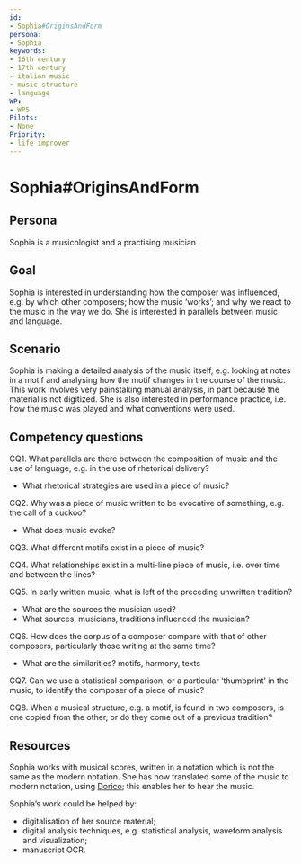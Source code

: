 ```yaml
---
id:
- Sophia#OriginsAndForm
persona:
- Sophia
keywords:
- 16th century
- 17th century
- italian music
- music structure
- language
WP:
- WP5
Pilots:
- None
Priority:
- life improver
---
```

# Sophia#OriginsAndForm

## Persona

Sophia is a musicologist and a practising musician

## Goal

Sophia is interested in understanding how the composer was influenced, e.g. by which other composers; how the music ‘works’; and why we react to the music in the way we do.  She is interested in parallels between music and language.  

## Scenario  

Sophia is making a detailed analysis of the music itself, e.g. looking at notes in a motif and analysing how the motif changes in the course of the music. This work involves very painstaking manual analysis, in part because the material is not digitized. She is also interested in performance practice, i.e. how the music was played and what conventions were used.    

## Competency questions

CQ1. What parallels are there between the composition of music and the use of language, e.g. in the use of rhetorical delivery?

  * What rhetorical strategies are used in a piece of music?  

CQ2. Why was a piece of music written to be evocative of something, e.g. the call of a cuckoo?

 * What does music evoke?

CQ3. What different motifs exist in a piece of music?

CQ4. What relationships exist in a multi-line piece of music, i.e. over time and between the lines?

CQ5. In early written music, what is left of the preceding unwritten tradition?

 * What are the sources the musician used?
 * What sources, musicians, traditions influenced the musician?

CQ6. How does the corpus of a composer compare with that of other composers, particularly those writing at the same time?

 * What are the similarities? motifs, harmony, texts

CQ7. Can we use a statistical comparison, or a particular ‘thumbprint’ in the music, to identify the composer of a piece of music?

CQ8. When a musical structure, e.g. a motif, is found in two composers, is one copied from the other, or do they come out of a previous tradition?


## Resources

Sophia works with musical scores, written in a notation which is not the same as the modern notation.  She has now translated some of the music to modern notation, using [Dorico](https://new.steinberg.net/dorico/?gclid=EAIaIQobChMIr-zyg_iM8AIVAevtCh1MPA4oEAAYASAAEgJBt_D_BwE); this enables her to hear the music.   

Sophia’s work could be helped by:

 * digitalisation of her source material;
 * digital analysis techniques, e.g. statistical analysis, waveform analysis and visualization;
 * manuscript OCR.
